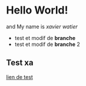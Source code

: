 # Hello World! 

and My name is *xavier watier*  

* test et modif de **branche**
* test et modif de **branche** 2

## Test xa

[lien de test](test.md)


